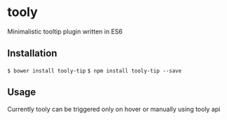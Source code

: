 # tooly
Minimalistic tooltip plugin written in ES6

## Installation
`$ bower install tooly-tip`
`$ npm install tooly-tip --save`

## Usage
Currently tooly can be triggered only on hover or manually using tooly api

